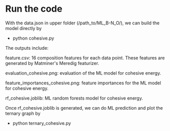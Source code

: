 # Run the code

With the data.json in upper folder (/path_to/ML_B-N_O/), we can build the model directly by
  - python cohesive.py

The outputs include:

  feature.csv: 16 composition features for each data point. These features are generated by Matminer's Meredig featurizer.
  
  evaluation_cohesive.png: evaluation of the ML model for cohesive energy.
  
  feature_importances_cohesive.png: feature importances for the ML model for cohesive energy.
  
  rf_cohesive.joblib: ML random forests model for cohesive energy.

Once rf_cohesive.joblib is generated, we can do ML prediction and plot the ternary graph by
  - python ternary_cohesive.py
